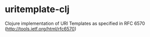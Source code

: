 uritemplate-clj
===============

Clojure implementation of URI Templates as specified in RFC 6570 (http://tools.ietf.org/html/rfc6570)